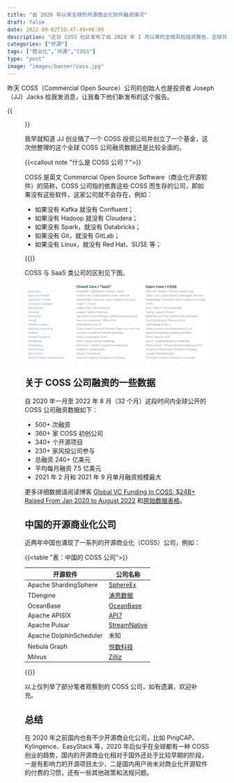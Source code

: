 ```yaml
---
title: "自 2020 年以来全球的开源商业化软件融资情况"
draft: false
date: 2022-09-02T10:47:49+08:00
description: "近日 COSS 社区发布了自 2020 年 1 月以来的全球风险投资报告，全球共有超过 240 亿美元开源商业化软件公司融资。"
categories: ["开源"]
tags: ["商业化","开源","COSS"]
type: "post"
image: "images/banner/coss.jpg"
---
```


昨天 COSS（Commercial Open Source）公司的创始人也是投资者 Joseph（JJ）Jacks 给我发消息，让我看下他们新发布的这个报告。

{{<figure title="JJ 给我发的报告" src="jj.jpg" width="50%">}}

我早就知道 JJ 创业搞了一个 COSS 投资公司并创立了一个基金，这次他整理的这个全球 COSS 公司融资数据还是比较全面的。

{{<callout note "什么是 COSS 公司？">}}

COSS 是英文 Commercial Open Source Software（商业化开源软件）的简称，COSS 公司指的依靠这些 COSS 而生存的公司，即如果没有这些软件，这家公司就不会存在，例如：

- 如果没有 Kafka 就没有 Confluent；
- 如果没有 Hadoop 就没有 Cloudera；
- 如果没有 Spark，就没有 Databricks；
- 如果没有 Git，就没有 GitLab；
- 如果没有 Linux，就没有 Red Hat、SUSE 等；

{{</callout>}}

COSS 与 SaaS 类公司的区别见下图。

![COSS 与 SaaS 类公司对比](coss-vs-sass.jpg)

## 关于 COSS 公司融资的一些数据

自 2020 年一月至 2022 年 8 月（32 个月）这段时间内全球公开的 COSS 公司融资数据如下：

- 500+ 次融资
- 360+ 家 COSS 初创公司
- 340+ 个开源项目
- 230+ 家风投公司参与
- 总融资 240+ 亿美元
- 平均每月融资 7.5 亿美元
- 2021 年 2 月和 2021 年 9 月单月融资规模最大

更多详细数据请阅读博客 [Global VC Funding In COSS: $24B+ Raised From Jan 2020 to August 2022](https://www.coss.community/cossc/global-vc-funding-into-coss-24b-raised-from-jan-2020-to-august-2022-3pc6) 和[原始数据表格](https://docs.google.com/spreadsheets/d/1Bz0lxWzwW8q9AUSO5HgRrUyfR47em6YQW4h8PF_vRmE/edit#gid=666389338)。

## 中国的开源商业化公司

近两年中国也涌现了一系列的开源商业化（COSS）公司，例如：

{{<table "表：中国的 COSS 公司">}}

| 开源软件                | 公司名称                                 |
| ----------------------- | ---------------------------------------- |
| Apache ShardingSphere   | [SphereEx](https://sphere-ex.cn)         |
| TDengine                | [涛思数据](https://www.taosdata.com/)    |
| OceanBase               | [OceanBase](https://www.oceanbase.com/)  |
| Apache APISIX           | [API7](https://www.apiseven.com/)        |
| Apache Pulsar           | [StreamNative](https://streamnative.io/) |
| Apache DolphinScheduler | 未知                                     |
| Nebula Graph            | [悦数科技](https://www.vesoft.com/cn/)   |
| Milvus                  | [Zilliz](https://zilliz.com/)            |

{{</table>}}

以上仅列举了部分笔者观察到的 COSS 公司，如有遗漏，欢迎补充。

## 总结

在 2020 年之前国内也有不少开源商业化公司，比如 PingCAP、Kylingence、EasyStack 等，2020 年后似乎在全球都有一种 COSS 创业的趋势，国内的开源商业化相对于国外还处于比较早期的阶段，一是有影响力的开源项目太少，二是国内用户尚未对商业化开源软件的付费的习惯，还有一些其他政策和法规问题。

